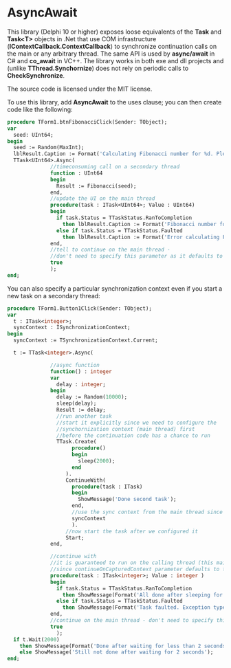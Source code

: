 # AsyncAwait
This library (Delphi 10 or higher) exposes loose equivalents of the **Task** and **Task&lt;T&gt;** objects in .Net that use COM infrastructure (**IContextCallback.ContextCallback**) to synchronize continuation calls on the main or any arbitrary thread. The same API is used by **async/await** in C# and **co_await** in VC++. 
The library works in both exe and dll projects and (unlike **TThread.Synchornize**) does not rely on periodic calls to **CheckSynchronize**. 

The source code is licensed under the MIT license.

To use this library, add **AsyncAwait** to the uses clause; you can then create code like the following:

```pascal
procedure TForm1.btnFibonacciClick(Sender: TObject);
var
  seed: UInt64;
begin
  seed := Random(MaxInt);
  lblResult.Caption := Format('Calculating Fibonacci number for %d. Please wait...', [seed]);
  TTask<UInt64>.Async(
              //timeconsuming call on a secondary thread
              function : UInt64
              begin
                Result := Fibonacci(seed);
              end,
              //update the UI on the main thread
              procedure(task : ITask<UInt64>; Value : UInt64)
              begin
                if task.Status = TTaskStatus.RanToCompletion
                  then lblResult.Caption := Format('Fibonacci number for %d is %d', [seed, Value])
                else if task.Status = TTaskStatus.Faulted
                  then lblResult.Caption := Format('Error calculating Fibonacci number: %s', [task.Exception.Message])
              end,
              //tell to continue on the main thread -
              //don't need to specify this parameter as it defaults to true anyway
              true
              );
end;
```
You can also specify a particular synchronization context even if you start a new task on a secondary thread:
```pascal
procedure TForm1.Button1Click(Sender: TObject);
var
  t : ITask<integer>;
  syncContext : ISynchronizationContext;
begin
  syncContext := TSynchronizationContext.Current;

  t := TTask<integer>.Async(

              //async function
              function() : integer
              var
                delay : integer;
              begin
                delay := Random(10000);
                sleep(delay);
                Result := delay;
                //run another task
                //start it explicitly since we need to configure the
                //synchornization context (main thread) first
                //before the continuation code has a chance to run
                TTask.Create(
                     procedure()
                     begin
                       sleep(2000);
                     end
                   ).
                   ContinueWith(
                     procedure(task : ITask)
                     begin
                       ShowMessage('Done second task');
                     end,
                     //use the sync context from the main thread since we are showing a window
                     syncContext
                     ).
                   //now start the task after we configured it
                   Start;
              end,

              //continue with
              //it is guaranteed to run on the calling thread (this main thread)
              //since continueOnCapturedContext parameter defaults to true
              procedure(task : ITask<integer>; Value : integer )
              begin
                if task.Status = TTaskStatus.RanToCompletion
                  then ShowMessage(Format('All done after sleeping for %d seconds', [task.Value div 1000]))
                else if task.Status = TTaskStatus.Faulted
                  then ShowMessage(Format('Task faulted. Exception type = %s: %s', [task.Exception.ClassName, task.Exception.Message]))
              end,
              //continue on the main thread - don't need to specify this parameter as it defaults to true
              true
                );
  if t.Wait(2000)
    then ShowMessage(Format('Done after waiting for less than 2 seconds. Task returned %d', [t.Value]))
    else ShowMessage('Still not done after waiting for 2 seconds');
end;
```
